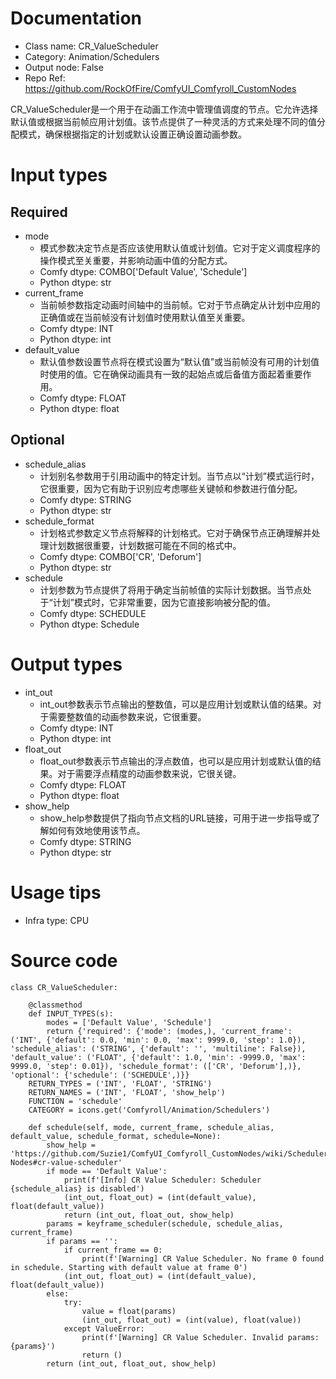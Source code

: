 # Documentation
- Class name: CR_ValueScheduler
- Category: Animation/Schedulers
- Output node: False
- Repo Ref: https://github.com/RockOfFire/ComfyUI_Comfyroll_CustomNodes

CR_ValueScheduler是一个用于在动画工作流中管理值调度的节点。它允许选择默认值或根据当前帧应用计划值。该节点提供了一种灵活的方式来处理不同的值分配模式，确保根据指定的计划或默认设置正确设置动画参数。

# Input types
## Required
- mode
    - 模式参数决定节点是否应该使用默认值或计划值。它对于定义调度程序的操作模式至关重要，并影响动画中值的分配方式。
    - Comfy dtype: COMBO['Default Value', 'Schedule']
    - Python dtype: str
- current_frame
    - 当前帧参数指定动画时间轴中的当前帧。它对于节点确定从计划中应用的正确值或在当前帧没有计划值时使用默认值至关重要。
    - Comfy dtype: INT
    - Python dtype: int
- default_value
    - 默认值参数设置节点将在模式设置为“默认值”或当前帧没有可用的计划值时使用的值。它在确保动画具有一致的起始点或后备值方面起着重要作用。
    - Comfy dtype: FLOAT
    - Python dtype: float
## Optional
- schedule_alias
    - 计划别名参数用于引用动画中的特定计划。当节点以“计划”模式运行时，它很重要，因为它有助于识别应考虑哪些关键帧和参数进行值分配。
    - Comfy dtype: STRING
    - Python dtype: str
- schedule_format
    - 计划格式参数定义节点将解释的计划格式。它对于确保节点正确理解并处理计划数据很重要，计划数据可能在不同的格式中。
    - Comfy dtype: COMBO['CR', 'Deforum']
    - Python dtype: str
- schedule
    - 计划参数为节点提供了将用于确定当前帧值的实际计划数据。当节点处于“计划”模式时，它非常重要，因为它直接影响被分配的值。
    - Comfy dtype: SCHEDULE
    - Python dtype: Schedule

# Output types
- int_out
    - int_out参数表示节点输出的整数值，可以是应用计划或默认值的结果。对于需要整数值的动画参数来说，它很重要。
    - Comfy dtype: INT
    - Python dtype: int
- float_out
    - float_out参数表示节点输出的浮点数值，也可以是应用计划或默认值的结果。对于需要浮点精度的动画参数来说，它很关键。
    - Comfy dtype: FLOAT
    - Python dtype: float
- show_help
    - show_help参数提供了指向节点文档的URL链接，可用于进一步指导或了解如何有效地使用该节点。
    - Comfy dtype: STRING
    - Python dtype: str

# Usage tips
- Infra type: CPU

# Source code
```
class CR_ValueScheduler:

    @classmethod
    def INPUT_TYPES(s):
        modes = ['Default Value', 'Schedule']
        return {'required': {'mode': (modes,), 'current_frame': ('INT', {'default': 0.0, 'min': 0.0, 'max': 9999.0, 'step': 1.0}), 'schedule_alias': ('STRING', {'default': '', 'multiline': False}), 'default_value': ('FLOAT', {'default': 1.0, 'min': -9999.0, 'max': 9999.0, 'step': 0.01}), 'schedule_format': (['CR', 'Deforum'],)}, 'optional': {'schedule': ('SCHEDULE',)}}
    RETURN_TYPES = ('INT', 'FLOAT', 'STRING')
    RETURN_NAMES = ('INT', 'FLOAT', 'show_help')
    FUNCTION = 'schedule'
    CATEGORY = icons.get('Comfyroll/Animation/Schedulers')

    def schedule(self, mode, current_frame, schedule_alias, default_value, schedule_format, schedule=None):
        show_help = 'https://github.com/Suzie1/ComfyUI_Comfyroll_CustomNodes/wiki/Scheduler-Nodes#cr-value-scheduler'
        if mode == 'Default Value':
            print(f'[Info] CR Value Scheduler: Scheduler {schedule_alias} is disabled')
            (int_out, float_out) = (int(default_value), float(default_value))
            return (int_out, float_out, show_help)
        params = keyframe_scheduler(schedule, schedule_alias, current_frame)
        if params == '':
            if current_frame == 0:
                print(f'[Warning] CR Value Scheduler. No frame 0 found in schedule. Starting with default value at frame 0')
            (int_out, float_out) = (int(default_value), float(default_value))
        else:
            try:
                value = float(params)
                (int_out, float_out) = (int(value), float(value))
            except ValueError:
                print(f'[Warning] CR Value Scheduler. Invalid params: {params}')
                return ()
        return (int_out, float_out, show_help)
```